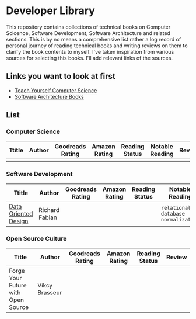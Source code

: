 # Developer Library

This repository contains collections of technical books on Computer Scicence, Software Development, Software Architecture and related sections. 
This is by no means a comprehensive list rather a log record of personal journey of reading technical books and writing reviews on them to clarify
the book contents to myself. I've taken inspiration from various sources for selecting this books. I'll add relevant links of the sources. 


## Links you want to look at first 

- [Teach Yourself Computer Science](https://teachyourselfcs.com/)
- [Software Architecture Books](https://github.com/mhadidg/software-architecture-books)


List
---------

### Computer Science

|Ttitle|Author|Goodreads Rating|Amazon Rating| Reading Status| Notable Reading| Review|
|------|------|---------------|-------------|----------------|------|----------------|
||||||||

### Software Development

|Ttitle|Author|Goodreads Rating|Amazon Rating| Reading Status|Notable Reading|Review| 
|------|------|---------------|-------------|----------------|------|-------------|
|[Data Oriented Design](https://dataorienteddesign.com/dodbook/)|Richard Fabian||||`relational database` `normalization`||

### Open Source Culture

|Title|Author|Goodreads Rating | Amazon Rating | Reading Status| Review |
|-----|------|---------------|----------------|-----------------|-------|
|Forge Your Future with Open Source|Vikcy Brasseur|||||
